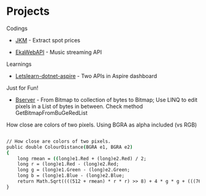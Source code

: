 

# Projects

Codings




- [JKM](https://github.com/ristoikonen/JKM) -  Extract spot prices

- [EkaWebAPI](https://github.com/ristoikonen/EkaWebAPI) -  Music streaming API

Learnings
- [Letslearn-dotnet-aspire](https://github.com/ristoikonen/letslearn-dotnet-aspire) - Two APIs in Aspire dashboard

Just for Fun!

- [Bserver](https://github.com/ristoikonen/bserver) -  From Bitmap to collection of bytes to Bitmap; Use LINQ to edit pixels in a List of bytes in between. Check method GetBitmapFromBuGeRedList


How close are colors of two pixels. Using  BGRA as alpha included (vs RGB)

```csh

// How close are colors of two pixels.
public double ColourDistance(BGRA e1, BGRA e2)
{
    long rmean = ((long)e1.Red + (long)e2.Red) / 2;
    long r = (long)e1.Red - (long)e2.Red;
    long g = (long)e1.Green - (long)e2.Green;
    long b = (long)e1.Blue - (long)e2.Blue;
    return Math.Sqrt((((512 + rmean) * r * r) >> 8) + 4 * g * g + (((767 - rmean) * b * b) >> 8));
}

```
